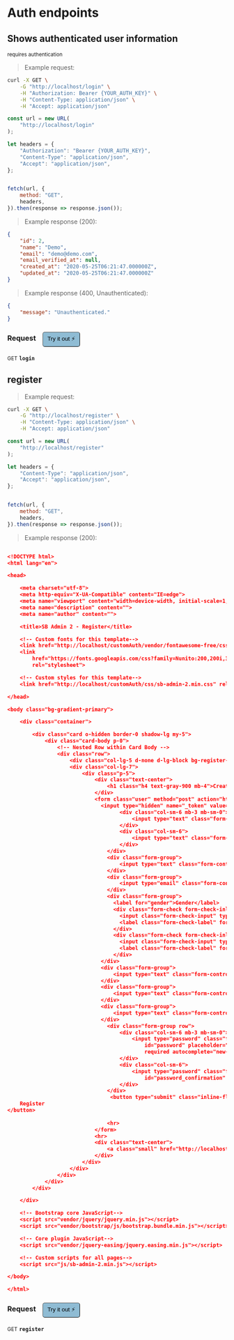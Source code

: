 # Auth endpoints


## Shows authenticated user information

<small class="badge badge-darkred">requires authentication</small>



> Example request:

```bash
curl -X GET \
    -G "http://localhost/login" \
    -H "Authorization: Bearer {YOUR_AUTH_KEY}" \
    -H "Content-Type: application/json" \
    -H "Accept: application/json"
```

```javascript
const url = new URL(
    "http://localhost/login"
);

let headers = {
    "Authorization": "Bearer {YOUR_AUTH_KEY}",
    "Content-Type": "application/json",
    "Accept": "application/json",
};


fetch(url, {
    method: "GET",
    headers,
}).then(response => response.json());
```


> Example response (200):

```json
{
    "id": 2,
    "name": "Demo",
    "email": "demo@demo.com",
    "email_verified_at": null,
    "created_at": "2020-05-25T06:21:47.000000Z",
    "updated_at": "2020-05-25T06:21:47.000000Z"
}
```
> Example response (400, Unauthenticated):

```json
{
    "message": "Unauthenticated."
}
```
<div id="execution-results-GETlogin" hidden>
    <blockquote>Received response<span id="execution-response-status-GETlogin"></span>:</blockquote>
    <pre class="json"><code id="execution-response-content-GETlogin"></code></pre>
</div>
<div id="execution-error-GETlogin" hidden>
    <blockquote>Request failed with error:</blockquote>
    <pre><code id="execution-error-message-GETlogin"></code></pre>
</div>
<form id="form-GETlogin" data-method="GET" data-path="login" data-authed="1" data-hasfiles="0" data-headers='{"Authorization":"Bearer {YOUR_AUTH_KEY}","Content-Type":"application\/json","Accept":"application\/json"}' onsubmit="event.preventDefault(); executeTryOut('GETlogin', this);">
<h3>
    Request&nbsp;&nbsp;&nbsp;
        <button type="button" style="background-color: #8fbcd4; padding: 5px 10px; border-radius: 5px; border-width: thin;" id="btn-tryout-GETlogin" onclick="tryItOut('GETlogin');">Try it out ⚡</button>
    <button type="button" style="background-color: #c97a7e; padding: 5px 10px; border-radius: 5px; border-width: thin;" id="btn-canceltryout-GETlogin" onclick="cancelTryOut('GETlogin');" hidden>Cancel</button>&nbsp;&nbsp;
    <button type="submit" style="background-color: #6ac174; padding: 5px 10px; border-radius: 5px; border-width: thin;" id="btn-executetryout-GETlogin" hidden>Send Request 💥</button>
    </h3>
<p>
<small class="badge badge-green">GET</small>
 <b><code>login</code></b>
</p>
<p>
<label id="auth-GETlogin" hidden>Authorization header: <b><code>Bearer </code></b><input type="text" name="Authorization" data-prefix="Bearer " data-endpoint="GETlogin" data-component="header"></label>
</p>
</form>


## register




> Example request:

```bash
curl -X GET \
    -G "http://localhost/register" \
    -H "Content-Type: application/json" \
    -H "Accept: application/json"
```

```javascript
const url = new URL(
    "http://localhost/register"
);

let headers = {
    "Content-Type": "application/json",
    "Accept": "application/json",
};


fetch(url, {
    method: "GET",
    headers,
}).then(response => response.json());
```


> Example response (200):

```json

<!DOCTYPE html>
<html lang="en">

<head>

    <meta charset="utf-8">
    <meta http-equiv="X-UA-Compatible" content="IE=edge">
    <meta name="viewport" content="width=device-width, initial-scale=1, shrink-to-fit=no">
    <meta name="description" content="">
    <meta name="author" content="">

    <title>SB Admin 2 - Register</title>

    <!-- Custom fonts for this template-->
    <link href="http://localhost/customAuth/vendor/fontawesome-free/css/all.min.css" rel="stylesheet" type="text/css">
    <link
        href="https://fonts.googleapis.com/css?family=Nunito:200,200i,300,300i,400,400i,600,600i,700,700i,800,800i,900,900i"
        rel="stylesheet">

    <!-- Custom styles for this template-->
    <link href="http://localhost/customAuth/css/sb-admin-2.min.css" rel="stylesheet">

</head>

<body class="bg-gradient-primary">

    <div class="container">

        <div class="card o-hidden border-0 shadow-lg my-5">
            <div class="card-body p-0">
                <!-- Nested Row within Card Body -->
                <div class="row">
                    <div class="col-lg-5 d-none d-lg-block bg-register-image"></div>
                    <div class="col-lg-7">
                        <div class="p-5">
                            <div class="text-center">
                                <h1 class="h4 text-gray-900 mb-4">Create an Account!</h1>
                            </div>
                            <form class="user" method="post" action="http://localhost/new-register">
                              <input type="hidden" name="_token" value="fNYQyBElQ9mJv7vhnizauVjGnmtmUqztQZpxHfqW">                                <div class="form-group row">
                                    <div class="col-sm-6 mb-3 mb-sm-0">
                                        <input type="text" class="form-control form-control-user" id="firstName" name="firstName" :value="old('firstName')" placeholder="First Name" required autofocus />
                                    </div>
                                    <div class="col-sm-6">
                                        <input type="text" class="form-control form-control-user" id="lastName" name="lastName" :value="old('lastName')" placeholder="Last Name" required autofocus />
                                    </div>
                                </div>
                                <div class="form-group">
                                    <input type="text" class="form-control form-control-user" id="userName" name="userName" :value="old('userName')" placeholder="Username" required >
                                </div>
                                <div class="form-group">
                                    <input type="email" class="form-control form-control-user" id="email" name="email" :value="old('email')" placeholder="Email Address" required >
                                </div>
                                <div class="form-group">
                                  <label for="gender">Gender</label>
                                  <div class="form-check form-check-inline" >
                                    <input class="form-check-input" type="radio" name="gender" value="male">
                                    <label class="form-check-label" for="male">Male</label>
                                  </div>
                                  <div class="form-check form-check-inline">
                                    <input class="form-check-input" type="radio" name="gender" value="female">
                                    <label class="form-check-label" for="female">Female</label>
                                  </div>
                              </div>
                              <div class="form-group">
                                  <input type="text" class="form-control form-control-user" id="age" name="age" :value="old('age')" placeholder="Age" required >
                              </div>
                              <div class="form-group">
                                  <input type="text" class="form-control form-control-user" id="address" name="address" :value="old('address')" placeholder="Address" required >
                              </div>
                              <div class="form-group">
                                  <input type="text" class="form-control form-control-user" id="phone" name="phone" :value="old('phone')" placeholder="Phone" required >
                              </div>
                                <div class="form-group row">
                                    <div class="col-sm-6 mb-3 mb-sm-0">
                                        <input type="password" class="form-control form-control-user"
                                            id="password" placeholder="Password" name="password"
                                            required autocomplete="new-password">
                                    </div>
                                    <div class="col-sm-6">
                                        <input type="password" class="form-control form-control-user"
                                            id="password_confirmation" placeholder="Repeat Password" name="password_confirmation" required>
                                    </div>
                                </div>
                                 <button type="submit" class="inline-flex items-center px-4 py-2 bg-gray-800 border border-transparent rounded-md font-semibold text-xs text-white uppercase tracking-widest hover:bg-gray-700 active:bg-gray-900 focus:outline-none focus:border-gray-900 focus:ring ring-gray-300 disabled:opacity-25 transition ease-in-out duration-150 btn btn-primary btn-user btn-block">
    Register
</button>
 
                                <hr>
                            </form>
                            <hr>
                            <div class="text-center">
                                <a class="small" href="http://localhost/login">Already registered?</a>
                            </div>
                        </div>
                    </div>
                </div>
            </div>
        </div>

    </div>

    <!-- Bootstrap core JavaScript-->
    <script src="vendor/jquery/jquery.min.js"></script>
    <script src="vendor/bootstrap/js/bootstrap.bundle.min.js"></script>

    <!-- Core plugin JavaScript-->
    <script src="vendor/jquery-easing/jquery.easing.min.js"></script>

    <!-- Custom scripts for all pages-->
    <script src="js/sb-admin-2.min.js"></script>

</body>

</html>

```
<div id="execution-results-GETregister" hidden>
    <blockquote>Received response<span id="execution-response-status-GETregister"></span>:</blockquote>
    <pre class="json"><code id="execution-response-content-GETregister"></code></pre>
</div>
<div id="execution-error-GETregister" hidden>
    <blockquote>Request failed with error:</blockquote>
    <pre><code id="execution-error-message-GETregister"></code></pre>
</div>
<form id="form-GETregister" data-method="GET" data-path="register" data-authed="0" data-hasfiles="0" data-headers='{"Content-Type":"application\/json","Accept":"application\/json"}' onsubmit="event.preventDefault(); executeTryOut('GETregister', this);">
<h3>
    Request&nbsp;&nbsp;&nbsp;
        <button type="button" style="background-color: #8fbcd4; padding: 5px 10px; border-radius: 5px; border-width: thin;" id="btn-tryout-GETregister" onclick="tryItOut('GETregister');">Try it out ⚡</button>
    <button type="button" style="background-color: #c97a7e; padding: 5px 10px; border-radius: 5px; border-width: thin;" id="btn-canceltryout-GETregister" onclick="cancelTryOut('GETregister');" hidden>Cancel</button>&nbsp;&nbsp;
    <button type="submit" style="background-color: #6ac174; padding: 5px 10px; border-radius: 5px; border-width: thin;" id="btn-executetryout-GETregister" hidden>Send Request 💥</button>
    </h3>
<p>
<small class="badge badge-green">GET</small>
 <b><code>register</code></b>
</p>
</form>



